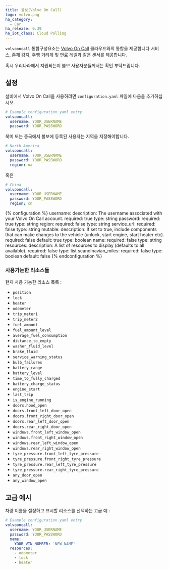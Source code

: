 ```yaml
---
title: 볼보(Volvo On Call)
logo: volvo.png
ha_category:
  - Car
ha_release: 0.39
ha_iot_class: Cloud Polling
---
```


`volvooncall` 통합구성요소는 [Volvo On Call](https://www.volvocars.com/intl/why-volvo/human-innovation/future-of-driving/connectivity/volvo-on-call) 클라우드와의 통합을 제공합니다 서비스, 존재 감지, 주행 거리계 및 연료 레벨과 같은 센서를 제공합니다.

혹시 우리나라에서 지원되는지 볼보 사용자분들께서는 확인 부탁드립니다. 

## 설정

설비에서 Volvo On Call을 사용하려면 `configuration.yaml` 파일에 다음을 추가하십시오.

```yaml
# Example configuration.yaml entry
volvooncall:
  username: YOUR_USERNAME
  password: YOUR_PASSWORD
```

북미 또는 중국에서 볼보에 등록된 사용자는 지역을 지정해야합니다.

```yaml
# North America
volvooncall:
  username: YOUR_USERNAME
  password: YOUR_PASSWORD
  region: na
```

혹은

```yaml
# China
volvooncall:
  username: YOUR_USERNAME
  password: YOUR_PASSWORD
  region: cn
```

{% configuration %}
username:
  description: The username associated with your Volvo On Call account.
  required: true
  type: string
password:
  required: true
  type: string
region:
  required: false
  type: string
service_url:
  required: false
  type: string
mutable:
  description: If set to true, include components that can make changes to the vehicle (unlock, start engine, start heater etc).
  required: false
  default: true
  type: boolean
name:
  required: false
  type: string
resources:
  description: A list of resources to display (defaults to all available).
  required: false
  type: list
scandinavian_miles:
  required: false
  type: boolean
  default: false
{% endconfiguration %}

### 사용가는한 리소스들

현재 사용 가능한 리소스 목록 :

- `position`
- `lock`
- `heater`
- `odometer`
- `trip_meter1`
- `trip_meter2`
- `fuel_amount`
- `fuel_amount_level`
- `average_fuel_consumption`
- `distance_to_empty`
- `washer_fluid_level`
- `brake_fluid`
- `service_warning_status`
- `bulb_failures`
- `battery_range`
- `battery_level`
- `time_to_fully_charged`
- `battery_charge_status`
- `engine_start`
- `last_trip`
- `is_engine_running`
- `doors.hood_open`
- `doors.front_left_door_open`
- `doors.front_right_door_open`
- `doors.rear_left_door_open`
- `doors.rear_right_door_open`
- `windows.front_left_window_open`
- `windows.front_right_window_open`
- `windows.rear_left_window_open`
- `windows.rear_right_window_open`
- `tyre_pressure.front_left_tyre_pressure`
- `tyre_pressure.front_right_tyre_pressure`
- `tyre_pressure.rear_left_tyre_pressure`
- `tyre_pressure.rear_right_tyre_pressure`
- `any_door_open`
- `any_window_open`

## 고급 예시

차량 이름을 설정하고 표시할 리소스를 선택하는 고급 예 :

```yaml
# Example configuration.yaml entry
volvooncall:
  username: YOUR_USERNAME
  password: YOUR_PASSWORD
  name:
    YOUR_VIN_NUMBER: 'NEW_NAME'
  resources:
    - odometer
    - lock
    - heater
```
